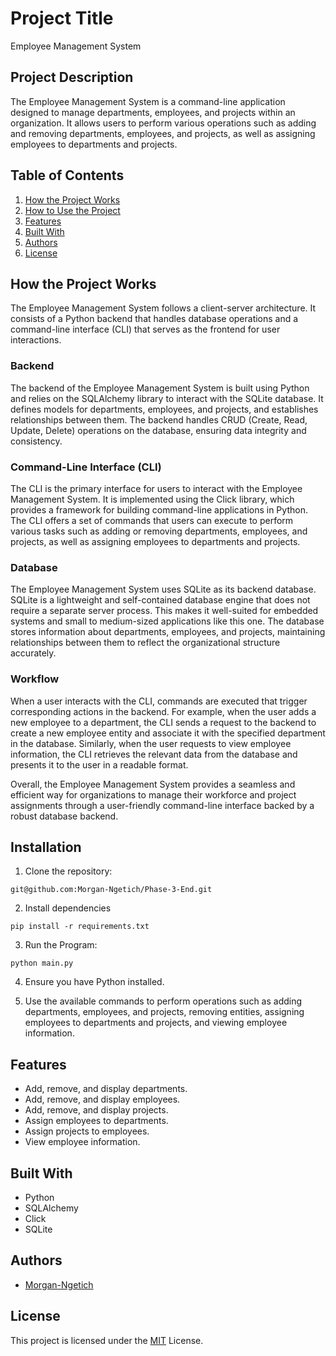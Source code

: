 # Project Title

Employee Management System

## Project Description

The Employee Management System is a command-line application designed to manage departments, employees, and projects within an organization. It allows users to perform various operations such as adding and removing departments, employees, and projects, as well as assigning employees to departments and projects.

## Table of Contents

1. [How the Project Works](#how-the-project-works)
2. [How to Use the Project](#how-to-use-the-project)
3. [Features](#features)
4. [Built With](#built-with)
5. [Authors](#authors)
6. [License](#license)


## How the Project Works

The Employee Management System follows a client-server architecture. It consists of a Python backend that handles database operations and a command-line interface (CLI) that serves as the frontend for user interactions.

### Backend

The backend of the Employee Management System is built using Python and relies on the SQLAlchemy library to interact with the SQLite database. It defines models for departments, employees, and projects, and establishes relationships between them. The backend handles CRUD (Create, Read, Update, Delete) operations on the database, ensuring data integrity and consistency.

### Command-Line Interface (CLI)

The CLI is the primary interface for users to interact with the Employee Management System. It is implemented using the Click library, which provides a framework for building command-line applications in Python. The CLI offers a set of commands that users can execute to perform various tasks such as adding or removing departments, employees, and projects, as well as assigning employees to departments and projects.

### Database

The Employee Management System uses SQLite as its backend database. SQLite is a lightweight and self-contained database engine that does not require a separate server process. This makes it well-suited for embedded systems and small to medium-sized applications like this one. The database stores information about departments, employees, and projects, maintaining relationships between them to reflect the organizational structure accurately.

### Workflow

When a user interacts with the CLI, commands are executed that trigger corresponding actions in the backend. For example, when the user adds a new employee to a department, the CLI sends a request to the backend to create a new employee entity and associate it with the specified department in the database. Similarly, when the user requests to view employee information, the CLI retrieves the relevant data from the database and presents it to the user in a readable format.

Overall, the Employee Management System provides a seamless and efficient way for organizations to manage their workforce and project assignments through a user-friendly command-line interface backed by a robust database backend.


## Installation
1. Clone the repository:
```
git@github.com:Morgan-Ngetich/Phase-3-End.git
```

2. Install dependencies 
```
pip install -r requirements.txt
```

3. Run the Program:
 ```
 python main.py
 ```

4. Ensure you have Python installed.

5.  Use the available commands to perform operations such as adding departments, employees, and projects, removing entities, assigning employees to departments and projects, and viewing employee information.


## Features

- Add, remove, and display departments.
- Add, remove, and display employees.
- Add, remove, and display projects.
- Assign employees to departments.
- Assign projects to employees.
- View employee information.

## Built With

- Python
- SQLAlchemy
- Click
- SQLite

## Authors

- [Morgan-Ngetich](https://github.com/Morgan-Ngetich)

## License

This project is licensed under the [MIT]() License.
